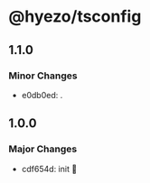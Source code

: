 # @hyezo/tsconfig

## 1.1.0

### Minor Changes

- e0db0ed: .

## 1.0.0

### Major Changes

- cdf654d: init 🧤
